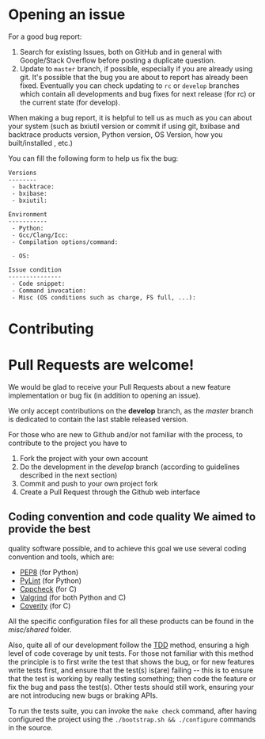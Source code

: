 # Opening an issue

For a good bug report:

1. Search for existing Issues, both on GitHub and in general with
   Google/Stack Overflow before posting a duplicate question.
2. Update to ```master``` branch, if possible, especially if you are
   already using git. It's possible that the bug you are about to
   report has already been fixed. Eventually you can check updating to
   ```rc``` or ```develop``` branches which contain all developments
   and bug fixes for next release (for rc) or the current state (for
   develop).

When making a bug report, it is helpful to tell us as much as you can
about your system (such as bxiutil version or commit if using git,
bxibase and backtrace products version, Python version, OS Version,
how you built/installed , etc.)

You can fill the following form to help us fix the bug:

```
Versions
--------
 - backtrace:
 - bxibase:
 - bxiutil:

Environment
-----------
 - Python:
 - Gcc/Clang/Icc:
 - Compilation options/command:

 - OS:

Issue condition
---------------
 - Code snippet:
 - Command invocation:
 - Misc (OS conditions such as charge, FS full, ...):
```

# Contributing

# Pull Requests are welcome!

We would be glad to receive your Pull Requests about a new feature
implementation or bug fix (in addition to opening an issue).

We only accept contributions on the **develop** branch, as the
*master* branch is dedicated to contain the last stable released
version.

For those who are new to Github and/or not familiar with the process,
to contribute to the project you have to
1. Fork the project with your own account
2. Do the development in the *develop* branch (according to guidelines
   described in the next section)
3. Commit and push to your own project fork
4. Create a Pull Request through the Github web interface

## Coding convention and code quality We aimed to provide the best
quality software possible, and to achieve this goal we use several
coding convention and tools, which are:
- [PEP8](http://www.python.org/dev/peps/pep-0008) (for Python)
- [PyLint](https://www.pylint.org) (for Python)
- [Cppcheck](http://cppcheck.sourceforge.net) (for C)
- [Valgrind](http://valgrind.org) (for both Python and C)
- [Coverity](https://www.synopsys.com/software-integrity/resources/datasheets/coverity.html)
  (for C)

All the specific configuration files for all these products can be
found in the *misc/shared* folder.

Also, quite all of our development follow the
[TDD](https://en.wikipedia.org/wiki/Test-driven_development) method,
ensuring a high level of code coverage by unit tests. For those not
familiar with this method the principle is to first write the test
that shows the bug, or for new features write tests first, and ensure
that the test(s) is(are) failing -- this is to ensure that the test is
working by really testing something; then code the feature or fix the
bug and pass the test(s). Other tests should still work, ensuring your
are not introducing new bugs or braking APIs.

To run the tests suite, you can invoke the ```make check``` command,
after having configured the project using the ```./bootstrap.sh &&
./configure``` commands in the source.
